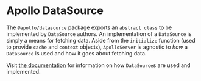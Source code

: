 # Apollo DataSource

The `@apollo/datasource` package exports an `abstract class` to be implemented by `DataSource` authors. An implementation of a `DataSource` is simply a means for fetching data. Aside from the `initialize` function (used to provide `cache` and `context` objects), `ApolloServer` is agnostic to _how_ a `DataSource` is used and how it goes about fetching data.

Visit [the documentation](https://www.apollographql.com/docs/apollo-server/data/data-sources/) for information on how `DataSource`s are used and implemented.